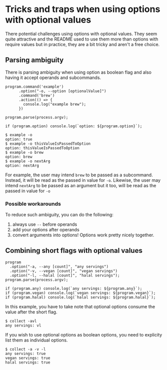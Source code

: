 # Tricks and traps when using options with optional values

There potential challenges using options with optional values. They seem quite attractive and the README used to use them more than options with require values but in practice, they are a bit tricky and aren't a free choice.

## Parsing ambiguity

There is parsing ambiguity when using option as boolean flag and also having it accept operands and subcommands.

```
program.command('example')
      .option("-o, --option [optionalValue]")
      .command('brew')
      .action(() => {
        console.log("example brew");
      })

program.parse(process.argv);

if (program.option) console.log(`option: ${program.option}`);
```

```
$ example -o
option: true
$ example -o thisValueIsPassedToOption
option: thisValueIsPassedToOption
$ example -o brew
option: brew
$ example -o nextArg
option: nextArg
```

For example, the user may intend `brew` to be passed as a subcommand. Instead, it will be read as the passed in value for `-o`. Likewise, the user may intend `nextArg` to be passed as an argument but it too, will be read as the passed in value for `-o`

### Possible workarounds

To reduce such ambiguity, you can do the following:

1. always use `--` before operands
2. add your options after operands
3. convert arguments into options! Options work pretty nicely together.

## Combining short flags with optional values

```
program
  .option("-a, --any [count]", "any servings")
  .option("-v, --vegan [count]", "vegan servings")
  .option("-l, --halal [count]", "halal servings");
program.parse(process.argv);

if (program.any) console.log(`any servings: ${program.any}`);
if (program.vegan) console.log(`vegan servings: ${program.vegan}`);
if (program.halal) console.log(`halal servings: ${program.halal}`);

```

In this example, you have to take note that optional options consume the value after the short flag.

```
$ collect -avl
any servings: vl
```

If you wish to use optional options as boolean options, you need to explicity list them as individual options.

```
$ collect -a -v -l
any servings: true
vegan servings: true
halal servings: true
```
